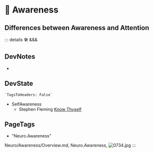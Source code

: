 
# 💜 <neuro>Awareness</neuro>

## Differences between Awareness and Attention

::: details 🛠 <dev>&&&</dev>

## DevNotes

-

## DevState

```py
`TagsToHeaders: False`
```

- SelfAwareness
    - Stephen Fleming [Know Thyself](https://metacoglab.org/people)

<h2>PageTags</h2>

- "Neuro.Awareness"

Neuro/Awareness/Overview.md, <dev>Neuro.Awareness</dev>, ![0734.jpg](/PaperPhoto/0734.jpg)
:::
